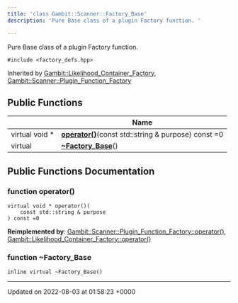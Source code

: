 ```yaml
---
title: 'class Gambit::Scanner::Factory_Base'
description: 'Pure Base class of a plugin Factory function. '

---
```









Pure Base class of a plugin Factory function. 


`#include <factory_defs.hpp>`

Inherited by [Gambit::Likelihood_Container_Factory](/documentation/code/main/classes/classgambit_1_1likelihood__container__factory/), [Gambit::Scanner::Plugin_Function_Factory](/documentation/code/main/classes/classgambit_1_1scanner_1_1plugin__function__factory/)

## Public Functions

|                | Name           |
| -------------- | -------------- |
| virtual void * | **[operator()](/documentation/code/main/classes/classgambit_1_1scanner_1_1factory__base/#function-operator())**(const std::string & purpose) const =0 |
| virtual | **[~Factory_Base](/documentation/code/main/classes/classgambit_1_1scanner_1_1factory__base/#function-~factory-base)**() |

## Public Functions Documentation

### function operator()

```
virtual void * operator()(
    const std::string & purpose
) const =0
```


**Reimplemented by**: [Gambit::Scanner::Plugin_Function_Factory::operator()](/documentation/code/main/classes/classgambit_1_1scanner_1_1plugin__function__factory/#function-operator()), [Gambit::Likelihood_Container_Factory::operator()](/documentation/code/main/classes/classgambit_1_1likelihood__container__factory/#function-operator())


### function ~Factory_Base

```
inline virtual ~Factory_Base()
```


-------------------------------

Updated on 2022-08-03 at 01:58:23 +0000